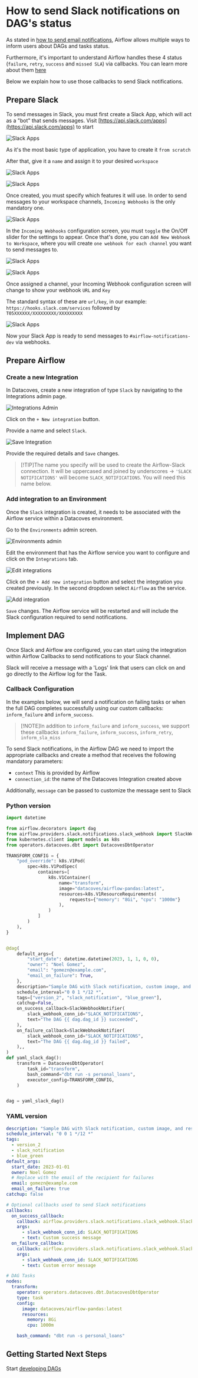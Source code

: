 # How to send Slack notifications on DAG's status

As stated in [how to send email notifications](/how-tos/airflow/send-emails.md), Airflow allows multiple ways to inform users about DAGs and tasks status.

Furthermore, it's important to understand Airflow handles these 4 status (`failure`, `retry`, `success` and `missed SLA`) via callbacks. You can learn more about them [here](https://airflow.apache.org/docs/apache-airflow/2.2.1/logging-monitoring/callbacks.html)

Below we explain how to use those callbacks to send Slack notifications.

## Prepare Slack

To send messages in Slack, you must first create a Slack App, which will act as a "bot" that sends messages. Visit [https://api.slack.com/apps](https://api.slack.com/apps) to start

![Slack Apps](./assets/slack_apps.png)

As it's the most basic type of application, you have to create it `from scratch`

After that, give it a `name` and assign it to your desired `workspace`

![Slack Apps](./assets/slack_from_scratch.png)

![Slack Apps](./assets/slack_name_workspace.png)

Once created, you must specify which features it will use. In order to send messages to your workspace channels, `Incoming Webhooks` is the only mandatory one.

![Slack Apps](./assets/slack_features_incoming_webhook.png)

In the `Incoming Webhooks` configuration screen, you must `toggle` the On/Off slider for the settings to appear. Once that's done, you can `Add New Webhook to Workspace`, where you will create `one webhook for each channel` you want to send messages to.

![Slack Apps](./assets/slack_incoming_webhook_setup.png)

![Slack Apps](./assets/slack_webhook_channel.png)

Once assigned a channel, your Incoming Webhook configuration screen will change to show your webhook `URL` and `Key`

The standard syntax of these are `url/key`, in our example: `https://hooks.slack.com/services` followed by `T05XXXXXX/XXXXXXXXX/XXXXXXXXX`

![Slack Apps](./assets/slack_webhook_url_token.png)

Now your Slack App is ready to send messages to `#airflow-notifications-dev` via webhooks.

## Prepare Airflow

### Create a new Integration

In Datacoves, create a new integration of type `Slack` by navigating to the Integrations admin page.

![Integrations Admin](./assets/menu_integrations.gif)

Click on the `+ New integration` button.

Provide a name and select `Slack`.

![Save Integration](./assets/slack_save_integration.png)

Provide the required details and `Save` changes.

> [!TIP]The name you specify will be used to create the Airflow-Slack connection. It will be uppercased and joined by underscores -> `'SLACK NOTIFICATIONS'` will become `SLACK_NOTIFICATIONS`. You will need this name below.

### Add integration to an Environment

Once the `Slack` integration is created, it needs to be associated with the Airflow service within a Datacoves environment.

Go to the `Environments` admin screen.

![Environments admin](./assets/menu_environments.gif)

Edit the environment that has the Airflow service you want to configure and click on the `Integrations` tab.

![Edit integrations](./assets/edit_integrations.png)

Click on the `+ Add new integration` button and select the integration you created previously. In the second dropdown select `Airflow` as the service.

![Add integration](./assets/slack_add_integration.png)

`Save` changes. The Airflow service will be restarted and will include the Slack configuration required to send notifications.

## Implement DAG

Once Slack and Airflow are configured, you can start using the integration within Airflow Callbacks to send notifications to your Slack channel.

Slack will receive a message with a 'Logs' link that users can click on and go directly to the Airflow log for the Task.

### Callback Configuration

In the examples below, we will send a notification on failing tasks or when the full DAG completes successfully using our custom callbacks: `inform_failure` and `inform_success`.

> [!NOTE]In addition to `inform_failure` and `inform_success`, we support these callbacks `inform_failure`, `inform_success`, `inform_retry`, `inform_sla_miss`

To send Slack notifications, in the Airflow DAG we need to import the appropriate callbacks and create a method that receives the following mandatory parameters:

- `context` This is provided by Airflow
- `connection_id`: the name of the Datacoves Integration created above

Additionally, `message` can be passed to customize the message sent to Slack

### Python version

```python
import datetime

from airflow.decorators import dag
from airflow.providers.slack.notifications.slack_webhook import SlackWebhookNotifier
from kubernetes.client import models as k8s
from operators.datacoves.dbt import DatacovesDbtOperator

TRANSFORM_CONFIG = {
    "pod_override": k8s.V1Pod(
        spec=k8s.V1PodSpec(
            containers=[
                k8s.V1Container(
                    name="transform",
                    image="datacoves/airflow-pandas:latest",
                    resources=k8s.V1ResourceRequirements(
                        requests={"memory": "8Gi", "cpu": "1000m"}
                    ),
                )
            ]
        )
    ),
}


@dag(
    default_args={
        "start_date": datetime.datetime(2023, 1, 1, 0, 0),
        "owner": "Noel Gomez",
        "email": "gomezn@example.com",
        "email_on_failure": True,
    },
    description="Sample DAG with Slack notification, custom image, and resource requests",
    schedule_interval="0 0 1 */12 *",
    tags=["version_2", "slack_notification", "blue_green"],
    catchup=False,
    on_success_callback=SlackWebhookNotifier(
        slack_webhook_conn_id="SLACK_NOTIFICATIONS",
        text="The DAG {{ dag.dag_id }} succeeded",
    ),
    on_failure_callback=SlackWebhookNotifier(
        slack_webhook_conn_id="SLACK_NOTIFICATIONS",
        text="The DAG {{ dag.dag_id }} failed",
    ),,
)
def yaml_slack_dag():
    transform = DatacovesDbtOperator(
        task_id="transform",
        bash_command="dbt run -s personal_loans",
        executor_config=TRANSFORM_CONFIG,
    )


dag = yaml_slack_dag()
```

### YAML version

```yaml
description: "Sample DAG with Slack notification, custom image, and resource requests"
schedule_interval: "0 0 1 */12 *"
tags:
  - version_2
  - slack_notification
  - blue_green
default_args:
  start_date: 2023-01-01
  owner: Noel Gomez
  # Replace with the email of the recipient for failures
  email: gomezn@example.com
  email_on_failure: true
catchup: false

# Optional callbacks used to send Slack notifications
callbacks:
  on_success_callback:
    callback: airflow.providers.slack.notifications.slack_webhook.SlackWebhookNotifier
    args:
      - slack_webhook_conn_id: SLACK_NOTIFICATIONS
      - text: Custom success message
  on_failure_callback:
    callback: airflow.providers.slack.notifications.slack_webhook.SlackWebhookNotifier
    args:
      - slack_webhook_conn_id: SLACK_NOTIFICATIONS
      - text: Custom error message

# DAG Tasks
nodes:
  transform:
    operator: operators.datacoves.dbt.DatacovesDbtOperator
    type: task
    config:
      image: datacoves/airflow-pandas:latest
      resources:
        memory: 8Gi
        cpu: 1000m

    bash_command: "dbt run -s personal_loans"
```
## Getting Started Next Steps 

Start [developing DAGs](getting-started/Admin/creating-airflow-dags.md)